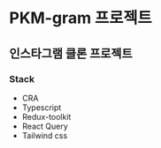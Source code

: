 # PKM-gram 프로젝트

## 인스타그램 클론 프로젝트
### Stack
- CRA
- Typescript
- Redux-toolkit
- React Query
- Tailwind css
 
